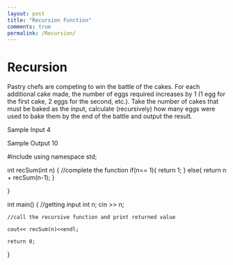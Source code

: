 ```yaml
---
layout: post
title: "Recursion Function"
comments: true
permalink: /Recursion/
---
```

# Recursion
Pastry chefs are competing to win the battle of the cakes. For each additional cake made, the number of eggs required increases by 1 (1 egg for the first cake, 2 eggs for the second, etc.). 
Take the number of cakes that must be baked as the input, calculate (recursively) how many eggs were used to bake them by the end of the battle and output the result.

Sample Input
4

Sample Output
10


#include <iostream>
using namespace std;

int recSum(int n) {
    //complete the function
    if(n== 1){
    	return 1;
    }
    else{
    	return n + recSum(n-1);
    }
    
}

int main() {
    //getting input
    int n;
    cin >> n;
    
    //call the recursive function and print returned value
    
    cout<< recSum(n)<<endl;
    
    return 0;
}
